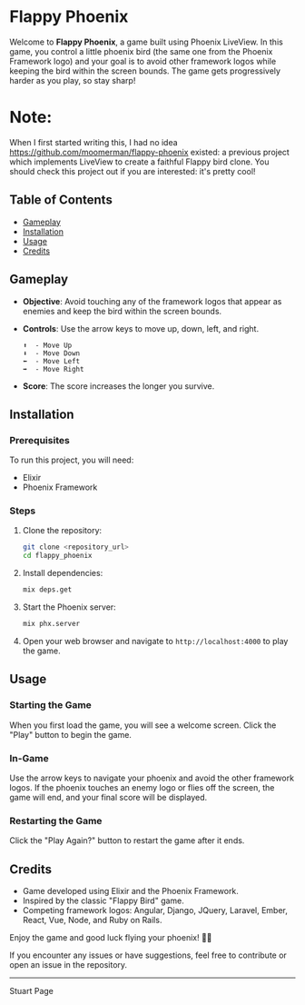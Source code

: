 # Flappy Phoenix

Welcome to **Flappy Phoenix**, a game built using Phoenix LiveView. In this game, you control a little phoenix bird (the same one from the Phoenix Framework logo) and your goal is to avoid other framework logos while keeping the bird within the screen bounds. The game gets progressively harder as you play, so stay sharp!

# Note: 

When I first started writing this, I had no idea https://github.com/moomerman/flappy-phoenix existed: a previous project which implements LiveView to create a faithful Flappy bird clone. You should check this project out if you are interested: it's pretty cool! 

## Table of Contents

- [Gameplay](#gameplay)
- [Installation](#installation)
- [Usage](#usage)
- [Credits](#credits)

## Gameplay

- **Objective**: Avoid touching any of the framework logos that appear as enemies and keep the bird within the screen bounds.
- **Controls**: Use the arrow keys to move up, down, left, and right.

  ```
  ⬆️  - Move Up
  ⬇️  - Move Down
  ⬅️  - Move Left
  ➡️  - Move Right
  ```

- **Score**: The score increases the longer you survive.

## Installation

### Prerequisites

To run this project, you will need:

- Elixir
- Phoenix Framework

### Steps

1. Clone the repository:
   ```bash
   git clone <repository_url>
   cd flappy_phoenix
   ```

2. Install dependencies:
   ```bash
   mix deps.get
   ```

3. Start the Phoenix server:
   ```bash
   mix phx.server
   ```

4. Open your web browser and navigate to `http://localhost:4000` to play the game.

## Usage

### Starting the Game

When you first load the game, you will see a welcome screen. Click the "Play" button to begin the game.

### In-Game

Use the arrow keys to navigate your phoenix and avoid the other framework logos. If the phoenix touches an enemy logo or flies off the screen, the game will end, and your final score will be displayed.

### Restarting the Game

Click the "Play Again?" button to restart the game after it ends.

## Credits

- Game developed using Elixir and the Phoenix Framework.
- Inspired by the classic "Flappy Bird" game.
- Competing framework logos: Angular, Django, JQuery, Laravel, Ember, React, Vue, Node, and Ruby on Rails.

Enjoy the game and good luck flying your phoenix! 🐦‍🔥

If you encounter any issues or have suggestions, feel free to contribute or open an issue in the repository.

---

Stuart Page
